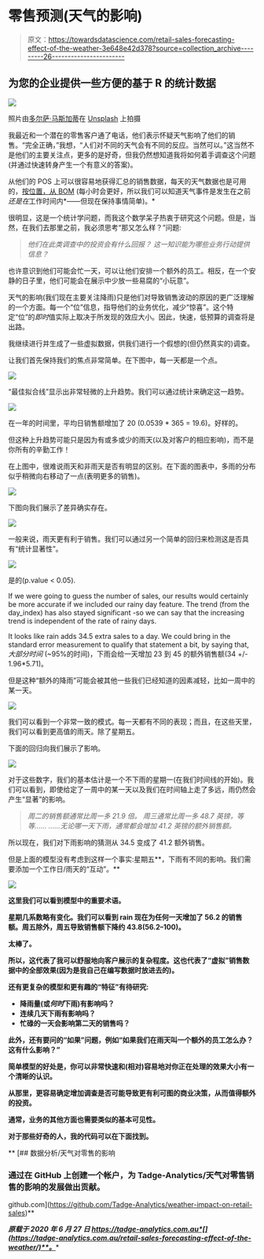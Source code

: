 # 零售预测(天气的影响)

> 原文：<https://towardsdatascience.com/retail-sales-forecasting-effect-of-the-weather-3e648e42d378?source=collection_archive---------26----------------------->

## 为您的企业提供一些方便的基于 R 的统计数据

![](img/fb17a87f55a3f4a52655f16a96c6b62e.png)

照片由[多尔萨·马斯加蒂](https://unsplash.com/@dorsamasghati?utm_source=unsplash&utm_medium=referral&utm_content=creditCopyText)在 [Unsplash](https://unsplash.com/s/photos/man-selling-rain?utm_source=unsplash&utm_medium=referral&utm_content=creditCopyText) 上拍摄

我最近和一个潜在的零售客户通了电话，他们表示怀疑天气影响了他们的销售。“完全正确，”我想，“人们对不同的天气会有不同的反应。当然可以。”这当然不是他们的主要关注点，更多的是好奇，但我仍然想知道我将如何着手调查这个问题(并通过快速转身产生一个有意义的答案)。

从他们的 POS 上可以很容易地获得汇总的销售数据，每天的天气数据也是可用的，[按位置，从 BOM](http://www.bom.gov.au/climate/dwo/IDCJDW3050.latest.shtml) (每小时会更好，所以我们可以知道天气事件是发生在之前*还是在*工作时间内*——但现在保持事情简单)。*

很明显，这是一个统计学问题，而我这个数学呆子热衷于研究这个问题。但是，当然，在我们去那里之前，我必须思考“那又怎么样？”问题:

> *他们在此类调查中的投资会有什么回报？
> 这一知识能为哪些业务行动提供信息？*

也许意识到他们可能会忙一天，可以让他们安排一个额外的员工。相反，在一个安静的日子里，他们可能会在展示中少放一些易腐的“小玩意”。

天气的影响(我们现在主要关注降雨)只是他们对导致销售波动的原因的更广泛理解的一个方面。每一个“位”信息，指导他们的业务优化，减少“惊喜”。这个特定“位”的*即时*值实际上取决于所发现的效应大小。因此，快速，低预算的调查将是出路。

我继续进行并生成了一些虚拟数据，供我们进行一个假想的(但仍然真实的)调查。

让我们首先保持我们的焦点非常简单。在下图中，每一天都是一个点。

![](img/88c91055c60704398e383dc78375d4bf.png)

“最佳拟合线”显示出非常轻微的上升趋势。我们可以通过统计来确定这一趋势。

![](img/f9e9b437a019c35d358be4a36b6d983a.png)

在一年的时间里，平均日销售额增加了 20 (0.0539 * 365 = 19.6)。好样的。

但这种上升趋势可能只是因为有或多或少的雨天(以及对客户的相应影响)，而不是你所有的辛勤工作！

在上图中，很难说雨天和非雨天是否有明显的区别。在下面的图表中，多雨的分布似乎稍微向右移动了一点(表明更多的销售)。

![](img/b4071724eb0c73714908784fa19945b8.png)

下图向我们展示了差异确实存在。

![](img/d560df283b169694d6b23d0ca93b77d4.png)

一般来说，雨天更有利于销售。我们可以通过另一个简单的回归来检测这是否具有“统计显著性”。

![](img/11e112a66163e11dc9716d7ce2160e37.png)

是的(p.value < 0.05).

If we were going to guess the number of sales, our results would certainly be more accurate if we included our rainy day feature. The trend (from the day_index) has also stayed significant -so we can say that the increasing trend is independent of the rate of rainy days.

It looks like rain adds 34.5 extra sales to a day. We could bring in the standard error measurement to qualify that statement a bit, by saying that, *大部分时间* (~95%的时间)，下雨会给一天增加 23 到 45 的额外销售额(34 +/- 1.96*5.71)。

但是这种“额外的降雨”可能会被其他一些我们已经知道的因素减轻，比如一周中的某一天。

![](img/bd6d468e1b45a8afbaf369044632089c.png)

我们可以看到一个非常一致的模式。每一天都有不同的表现；而且，在这些天里，我们可以看到更高值的雨天。除了星期五。

下面的回归向我们展示了影响。

![](img/6df9c5e0127149ca9f8900c1d3b96c93.png)

对于这些数字，我们的基本估计是一个不下雨的星期一(在我们时间线的开始)。我们可以看到，即使给定了一周中的某一天以及我们在时间轴上走了多远，雨仍然会产生“显著”的影响。

> *周二的销售额通常比周一多 21.9 倍。
> 周三通常比周一多 48.7 英镑，等等……
> ……无论哪一天下雨，通常都会增加 41.2 英镑的额外销售额。*

所以现在，我们对下雨影响的猜测从 34.5 变成了 41.2 额外销售。

但是上面的模型没有考虑到这样一个事实:星期五**，下雨有不同的影响。我们需要添加一个工作日/雨天的“互动”。**

**![](img/6b45dadf47aee35cfb730b2b6b386bcb.png)**

**这里我们可以看到模型中的重要术语。**

**星期几系数略有变化。我们可以看到 rain 现在为任何一天增加了 56.2 的销售额。**周五**除外，周五导致销售额下降约 43.8(56.2–100)。**

**太棒了。**

**所以，这代表了我可以舒服地向客户展示的复杂程度。这也代表了“虚拟”销售数据中的全部效果(因为是我自己在编写数据时放进去的)。**

**还有更复杂的模型和更有趣的“特征”有待研究:**

*   **降雨量(或*何时*下雨)有影响吗？**
*   **连续几天下雨有影响吗？**
*   **忙碌的一天会影响第二天的销售吗？**

**此外，还有要问的“如果”问题，例如“如果我们在雨天叫一个额外的员工怎么办？这有什么影响？”**

**简单模型的好处是，你可以非常快速和(相对)容易地对你正在处理的效果大小有一个清晰的认识。**

**从那里，更容易确定增加调查是否可能导致更有利可图的商业决策，从而值得额外的投资。**

**通常，业务的其他方面也需要类似的基本可见性。**

**对于那些好奇的人，我的代码可以在下面找到。**

**[](https://github.com/Tadge-Analytics/weather-impact-on-retail-sales) [## 数据分析/天气对零售的影响

### 通过在 GitHub 上创建一个帐户，为 Tadge-Analytics/天气对零售销售的影响的发展做出贡献。

github.com](https://github.com/Tadge-Analytics/weather-impact-on-retail-sales)** 

***原载于 2020 年 6 月 27 日 https://tadge-analytics.com.au*[](https://tadge-analytics.com.au/retail-sales-forecasting-effect-of-the-weather/)**。****